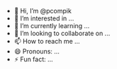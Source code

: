 - 👋 Hi, I’m @pcompik
- 👀 I’m interested in ...
- 🌱 I’m currently learning ...
- 💞️ I’m looking to collaborate on ...
- 📫 How to reach me ...
- 😄 Pronouns: ...
- ⚡ Fun fact: ...

<!---
pcompik/pcompik is a ✨ special ✨ repository because its `README.md` (this file) appears on your GitHub profile.
You can click the Preview link to take a look at your changes.
--->
